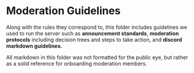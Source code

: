 # Moderation Guidelines
Along with the rules they correspond to, this folder includes guidelines we used to run the server such as **announcement standards**, **moderation protocols** including decision trees and steps to take action, and **discord markdown guidelines.** 

All markdown in this folder was not formatted for the public eye, but rather as a solid reference for onboarding moderation members.